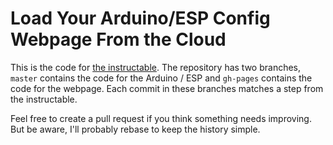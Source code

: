 # Load Your Arduino/ESP Config Webpage From the Cloud

This is the code for [the instructable](http://www.instructables.com/id/Load-Your-ArduinoESP-Config-Webpage-From-the-Cloud).
The repository has two branches, `master` contains the code for the Arduino / ESP and `gh-pages` contains the code for the webpage.
Each commit in these branches matches a step from the instructable.

Feel free to create a pull request if you think something needs improving. But be aware, I'll probably rebase to keep the history simple.
